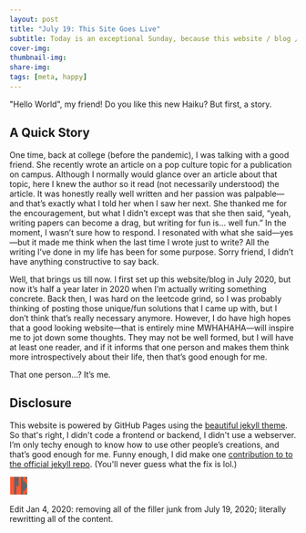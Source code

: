 ```yaml
---
layout: post
title: "July 19: This Site Goes Live"
subtitle: Today is an exceptional Sunday, because this website / blog / jekyll project is now live
cover-img: 
thumbnail-img: 
share-img: 
tags: [meta, happy]
---
```


"Hello World", my friend! Do you like this new Haiku? But first, a story.

## A Quick Story
One time, back at college (before the pandemic), I was talking with a good friend. She recently wrote an article on a pop culture topic for a publication on campus. Although I normally would glance over an article about that topic, here I knew the author so it read (not necessarily understood) the article. It was honestly really well written and her passion was palpable—and that’s exactly what I told her when I saw her next. She thanked me for the encouragement, but what I didn’t except was that she then said, “yeah, writing papers can become a drag, but writing for fun is… well fun.” In the moment, I wasn’t sure how to respond. I resonated with what she said—yes—but it made me think when the last time I wrote just to write? All the writing I’ve done in my life has been for some purpose. Sorry friend, I didn’t have anything constructive to say back.

Well, that brings us till now. I first set up this website/blog in July 2020, but now it’s half a year later in 2020 when I’m actually writing something concrete. Back then, I was hard on the leetcode grind, so I was probably thinking of posting those unique/fun solutions that I came up with, but I don’t think that’s really necessary anymore. However, I do have high hopes that a good looking website—that is entirely mine MWHAHAHA—will inspire me to jot down some thoughts. They may not be well formed, but I will have at least one reader, and if it informs that one person and makes them think more introspectively about their life, then that’s good enough for me. 

That one person…? It’s me.

## Disclosure
This website is powered by GitHub Pages using the [beautiful jekyll theme](https://beautifuljekyll.com). So that's right, I didn't code a frontend or backend, I didn't use a webserver. I’m only techy enough to know how to use other people’s creations, and that’s good enough for me. Funny enough, I did make one [contribution to to the official jekyll repo](https://github.com/jekyll/jekyll/pull/8306/commits/05479c6796ec1510e7f8b83a9faf5f1f4ee31986). (You'll never guess what the fix is lol.)

![my custom end mark](../imgs/end-marks/end-mark1.png)

Edit Jan 4, 2020: removing all of the filler junk from July 19, 2020; literally rewritting all of the content.